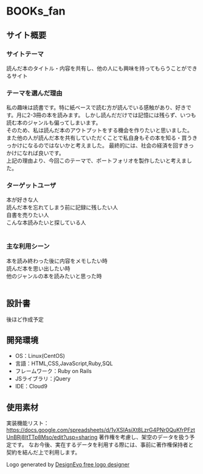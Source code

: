 # BOOKs_fan

## サイト概要
### サイトテーマ
読んだ本のタイトル・内容を共有し、他の人にも興味を持ってもらうことができるサイト
​
### テーマを選んだ理由
私の趣味は読書です。特に紙ベースで読む方が読んでいる感触があり、好きです。月に2-3冊の本を読みます。
しかし読んだだけでは記憶には残らず、いつも読む本のジャンルも偏ってしまいます。<br>
そのため、私は読んだ本のアウトプットをする機会を作りたいと思いました。
また他の人が読んだ本を共有していただくことで私自身もその本を知る・買うきっかけになるのではないかと考えました。
最終的には、社会の経済を回すきっかけになれば良いです。<br>
上記の理由より、今回このテーマで、ポートフォリオを製作したいと考えました。
​
### ターゲットユーザ
本が好きな人<br>
読んだ本を忘れてしまう前に記録に残したい人<br>
自書を売りたい人<br>
こんな本読みたいと探している人<br>
​
### 主な利用シーン
本を読み終わった後に内容をメモしたい時<br>
読んだ本を思い出したい時<br>
他のジャンルの本を読みたいと思った時<br>
​
## 設計書
後ほど作成予定
​
## 開発環境
- OS：Linux(CentOS)
- 言語：HTML,CSS,JavaScript,Ruby,SQL
- フレームワーク：Ruby on Rails
- JSライブラリ：jQuery
- IDE：Cloud9
​
## 使用素材
実装機能リスト：https://docs.google.com/spreadsheets/d/1vXSIAsiXt8LzrG4PNr0QuKfrPFztUnBRj8ItTTp8Mso/edit?usp=sharing
著作権を考慮し、架空のデータを扱う予定です。
なお今後、実在するデータを利用する際には、事前に著作権保持者と契約を結んだ上で利用します。

<div>Logo generated by <a href="https://www.designevo.com/" title="Free Online Logo Maker">DesignEvo free logo designer</a></div>